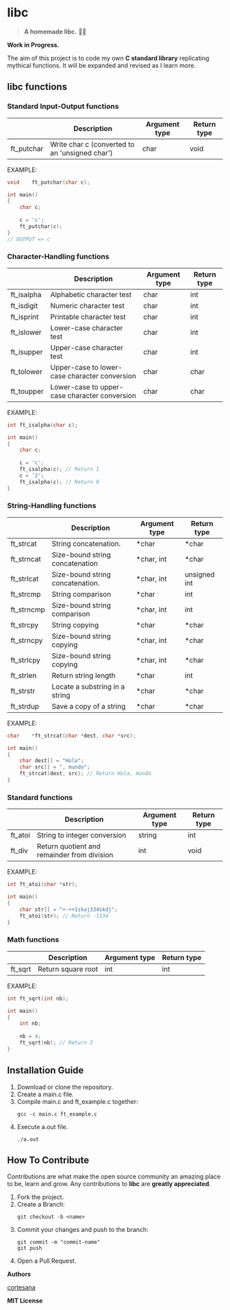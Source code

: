 # libc

>  **A homemade libc.** :wrench::pineapple:


**Work in Progress.**

The aim of this project is to code my own **C standard library** replicating mythical functions. It will be expanded and revised as I learn more.

## libc functions
### Standard Input-Output functions

||Description|Argument type|Return type|
|-----------|-----------|-----------|-----------|
|ft_putchar|Write char c (converted to an 'unsigned char')|char|void|

EXAMPLE:
```c
void	ft_putchar(char c);

int	main()
{
	char c;
	
	c = 'c';
	ft_putchar(c);
}
// OUTPUT => c
```

### Character-Handling functions

||Description|Argument type|Return type|
|-----------|-----------|-----------|-----------|
|ft_isalpha|Alphabetic character test|char|int|
|ft_isdigit|Numeric character test|char|int|
|ft_isprint|Printable character test|char|int|
|ft_islower|Lower-case character test|char|int|
|ft_isupper|Upper-case character test|char|int|
|ft_tolower|Upper-case to lower-case character conversion|char|char|
|ft_toupper|Lower-case to upper-case character conversion|char|char|
 
 EXAMPLE:
```c
int	ft_isalpha(char c);

int	main()
{
	char c;
	
	c = 'c';
	ft_isalpha(c); // Return 1
	c = '2';
	ft_isalpha(c); // Return 0
}
```


### String-Handling functions

||Description|Argument type|Return type|
|-----------|-----------|-----------|-----------|
|ft_strcat|String concatenation.|*char|*char|
|ft_strncat|Size-bound string concatenation|*char, int|*char|
|ft_strlcat|Size-bound string concatenation.|*char, int|unsigned int|
|ft_strcmp|String comparison|*char|int|
|ft_strncmp|Size-bound string comparison|*char, int|int|
|ft_strcpy|String copying|*char|*char|
|ft_strncpy|Size-bound string copying|*char, int|*char|
|ft_strlcpy|Size-bound string copying|*char, int|*char|
|ft_strlen|Return string length|*char|int|
|ft_strstr|Locate a substring in a string|*char|*char|
|ft_strdup|Save a copy of a string|*char|*char|

EXAMPLE:
```c
char	*ft_strcat(char *dest, char *src);

int	main()
{
	char dest[] = "Hola";
	char src[] = ", mundo";
	ft_strcat(dest, src); // Return Hola, mundo
}
```
  

### Standard functions

||Description|Argument type|Return type|
|-----------|-----------|-----------|-----------|
|ft_atoi|String to integer conversion|string|int|
|ft_div|Return quotient and remainder from division|int|void


EXAMPLE:
```c
int	ft_atoi(char *str);

int	main()
{
	char str[] = "+-++1skaj334skdj";
	ft_atoi(str); // Return -1334
}
```

### Math functions

||Description|Argument type|Return type|
|-----------|-----------|-----------|-----------|
|ft_sqrt|Return square root|int|int|


EXAMPLE:
```c
int	ft_sqrt(int nb);

int	main()
{
	int nb;
	
	nb = 4;
	ft_sqrt(nb); // Return 2
}
```
## Installation Guide

1. Download or clone the repository.
2. Create a main.c file.
3. Compile main.c and ft_example.c together:
    ```
    gcc -c main.c ft_example.c
    ```
4. Execute a.out file.
    ```
    ./a.out
    ```

## How To Contribute

Contributions are what make the open source community an amazing place to be, learn and grow. Any contributions to **libc** are **greatly appreciated**.
1. Fork the project.
2. Create a Branch:
    ```
    git checkout -b <name>
    ```
3. Commit your changes and push to the branch:
    ```
    git commit -m "commit-name"
    git push
    ```
5. Open a Pull Request.
    
**Authors**

[cortesana](https://twitter.com/cortesana_dev)

**MIT License**
